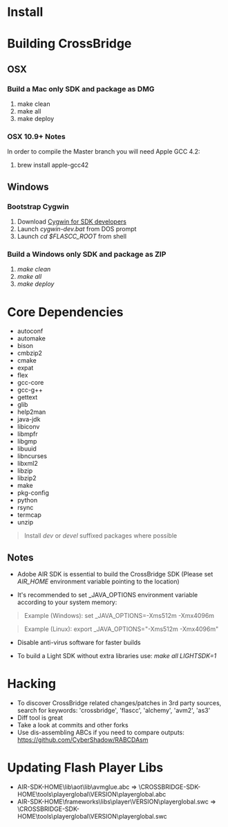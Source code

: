 Install
=======

# Building CrossBridge

## OSX

### Build a Mac only SDK and package as DMG

1. make clean
1. make all 
1. make deploy

### OSX 10.9+ Notes

In order to compile the Master branch you will need Apple GCC 4.2:

1. brew install apple-gcc42

## Windows

### Bootstrap Cygwin

1. Download [Cygwin for SDK developers](http://sourceforge.net/projects/crossbridge-community/files/cygwin-for-sdk-devs.zip/download)
1. Launch *cygwin-dev.bat* from DOS prompt
1. Launch *cd $FLASCC_ROOT* from shell

### Build a Windows only SDK and package as ZIP

1. *make clean*
1. *make all*
1. *make deploy*

# Core Dependencies

* autoconf
* automake
* bison
* cmbzip2
* cmake
* expat
* flex
* gcc-core
* gcc-g++
* gettext
* glib
* help2man
* java-jdk
* libiconv
* libmpfr
* libgmp
* libuuid
* libncurses
* libxml2
* libzip
* libzip2
* make
* pkg-config
* python
* rsync
* termcap
* unzip

> Install *dev* or *devel* suffixed packages where possible

## Notes

* Adobe AIR SDK is essential to build the CrossBridge SDK (Please set *AIR_HOME* environment variable pointing to the location)

* It's recommended to set \_JAVA\_OPTIONS environment variable according to your system memory:
  
> Example (Windows): set \_JAVA\_OPTIONS=-Xms512m -Xmx4096m
  
> Example (Linux): export \_JAVA\_OPTIONS="-Xms512m -Xmx4096m"

* Disable anti-virus software for faster builds

* To build a Light SDK without extra libraries use: *make all LIGHTSDK=1*

# Hacking

* To discover CrossBridge related changes/patches in 3rd party sources, search for keywords: 'crossbridge', 'flascc', 'alchemy', 'avm2', 'as3'
* Diff tool is great
* Take a look at commits and other forks
* Use dis-assembling ABCs if you need to compare outputs: https://github.com/CyberShadow/RABCDAsm

# Updating Flash Player Libs

* AIR-SDK-HOME\lib\aot\lib\avmglue.abc => \CROSSBRIDGE-SDK-HOME\tools\playerglobal\VERSION\playerglobal.abc
* AIR-SDK-HOME\frameworks\libs\player\VERSION\playerglobal.swc => \CROSSBRIDGE-SDK-HOME\tools\playerglobal\VERSION\playerglobal.swc
